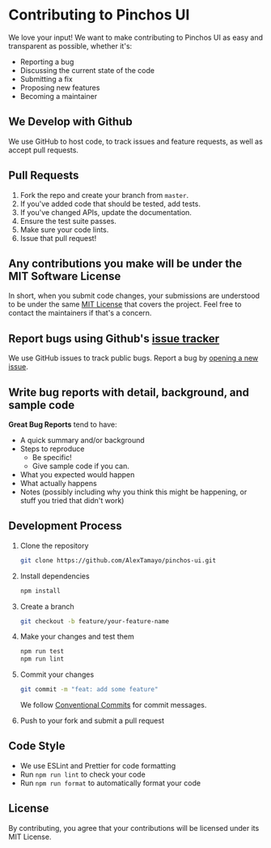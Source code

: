 # Contributing to Pinchos UI

We love your input! We want to make contributing to Pinchos UI as easy and transparent as possible, whether it's:

- Reporting a bug
- Discussing the current state of the code
- Submitting a fix
- Proposing new features
- Becoming a maintainer

## We Develop with Github
We use GitHub to host code, to track issues and feature requests, as well as accept pull requests.

## Pull Requests
1. Fork the repo and create your branch from `master`.
2. If you've added code that should be tested, add tests.
3. If you've changed APIs, update the documentation.
4. Ensure the test suite passes.
5. Make sure your code lints.
6. Issue that pull request!

## Any contributions you make will be under the MIT Software License
In short, when you submit code changes, your submissions are understood to be under the same [MIT License](http://choosealicense.com/licenses/mit/) that covers the project. Feel free to contact the maintainers if that's a concern.

## Report bugs using Github's [issue tracker](https://github.com/AlexTamayo/pinchos-ui/issues)
We use GitHub issues to track public bugs. Report a bug by [opening a new issue](https://github.com/AlexTamayo/pinchos-ui/issues/new).

## Write bug reports with detail, background, and sample code

**Great Bug Reports** tend to have:

- A quick summary and/or background
- Steps to reproduce
  - Be specific!
  - Give sample code if you can.
- What you expected would happen
- What actually happens
- Notes (possibly including why you think this might be happening, or stuff you tried that didn't work)

## Development Process

1. Clone the repository
   ```bash
   git clone https://github.com/AlexTamayo/pinchos-ui.git
   ```

2. Install dependencies
   ```bash
   npm install
   ```

3. Create a branch
   ```bash
   git checkout -b feature/your-feature-name
   ```

4. Make your changes and test them
   ```bash
   npm run test
   npm run lint
   ```

5. Commit your changes
   ```bash
   git commit -m "feat: add some feature"
   ```

   We follow [Conventional Commits](https://www.conventionalcommits.org/) for commit messages.

6. Push to your fork and submit a pull request

## Code Style

- We use ESLint and Prettier for code formatting
- Run `npm run lint` to check your code
- Run `npm run format` to automatically format your code

## License
By contributing, you agree that your contributions will be licensed under its MIT License. 